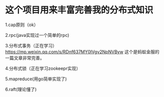 # 这个项目用来丰富完善我的分布式知识

1.cap原则（ok）

2.rpc(java实现过一个简单的rpc)

3.分布式事务（正在学习）https://mp.weixin.qq.com/s/RDnf637MY0IVgv2NpNVByw    这个是蚂蚁金服的一篇文章非常完善。

4.分布式锁（正在学习zookeepr实现）

5.mapreduce(用go简单实现了)

6.raft(理论懂了)

